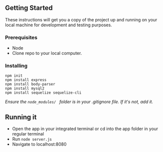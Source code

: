 ## Getting Started 
These instructions will get you a copy of the project up and running on your local machine for development and testing purposes. 

### Prerequisites
* Node
* Clone repo to your local computer. 

### Installing
```
npm init 
npm install express
npm install body-parser
npm install mysql2
npm install sequelize sequelize-cli
```
*Ensure the ```node_modules/ ``` folder is in your .gitignore file. If it's not, add it.*

## Running it
* Open the app in your integrated terminal or cd into the app folder in your regular terminal
* Run ```node server.js```
* Navigate to localhost:8080